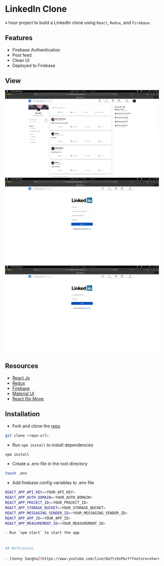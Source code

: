 # LinkedIn Clone

`4` hour project to build a LinkedIn clone using `React`, `Redux`, and `Firebase`.

## Features

- Firebase Authentication
- Post feed
- Clean UI
- Deployed to Firebase

## View

![Feed](./src/assets/images/feed.png?raw=true "Feed")
![Register](./src/assets/images/register.png?raw=true "Register")
![Login](./src/assets/images/login.png?raw=true "Login")

## Resources

- [React Js](https://react.dev/)
- [Redux](https://redux.js.org/)
- [Firebase](https://firebase.google.com/)
- [Material UI](https://mui.com/)
- [React flip Move](https://www.npmjs.com/package/react-flip-move)

## Installation

- Fork and clone the [repo](https://github.com/prajeshElEvEn/linkedinnn)

```bash
git clone <repo-url>
```

- Run `npm install` to install dependencies

```bash
npm install
```

- Create a .env file in the root directory

```bash
touch .env
```

- Add firebase config variables to .env file

```bash
REACT_APP_API_KEY=<YOUR_API_KEY>
REACT_APP_AUTH_DOMAIN=<YOUR_AUTH_DOMAIN>
REACT_APP_PROJECT_ID=<YOUR_PROJECT_ID>
REACT_APP_STORAGE_BUCKET=<YOUR_STORAGE_BUCKET>
REACT_APP_MESSAGING_SENDER_ID=<YOUR_MESSAGING_SENDER_ID>
REACT_APP_APP_ID=<YOUR_APP_ID>
REACT_APP_MEASUREMENT_ID=<YOUR_MEASUREMENT_ID>
```

```bash
- Run `npm start` to start the app


## References

- [Sonny Sangha](https://www.youtube.com/live/QaYts9sPmcY?feature=share)
